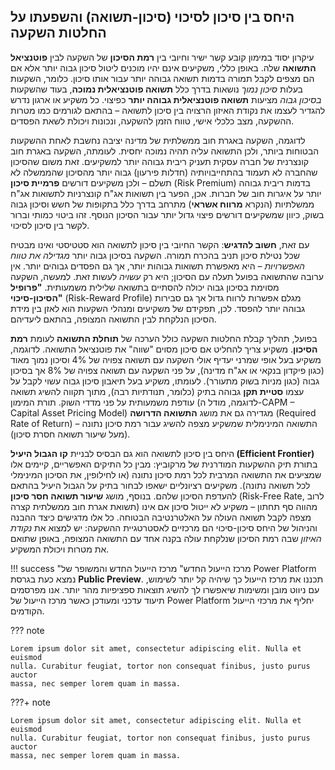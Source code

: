## היחס בין סיכון לסיכוי (סיכון-תשואה) והשפעתו על החלטות השקעה

עיקרון יסוד במימון קובע קשר ישיר וחיובי בין **רמת הסיכון** של השקעה לבין **פוטנציאל התשואה** שלה. באופן כללי, משקיעים אינם יהיו מוכנים ליטול סיכון גבוה יותר אלא אם הם מצפים לקבל תמורה בדמות תשואה גבוהה יותר עבור אותו סיכון. כלומר, השקעות בעלות _סיכון נמוך_ נושאות בדרך כלל **תשואה פוטנציאלית נמוכה**, בעוד שהשקעות _בסיכון גבוה_ מציעות **תשואה פוטנציאלית גבוהה יותר** כפיצוי. כל משקיע או ארגון נדרש להגדיר לעצמו את נקודת האיזון הרצויה בין סיכון לתשואה – בהתאם לגורמים כמו מטרות ההשקעה, מצב כלכלי אישי, טווח הזמן להשקעה, ונכונות ויכולת לשאת הפסדים.

לדוגמה, השקעה באגרת חוב ממשלתית של מדינה יציבה נחשבת לאחת ההשקעות הבטוחות ביותר, ולכן התשואה עליה תהיה נמוכה יחסית. לעומתה, השקעה באגרת חוב קונצרנית של חברה עסקית תעניק ריבית גבוהה יותר למשקיעים. זאת משום שהסיכון שהחברה לא תעמוד בהתחייבויותיה (חדלות פירעון) גבוה יותר מהסיכון שהממשלה לא תשלם – ולכן משקיעים דורשים **פרמיית סיכון** (Risk Premium) בדמות ריבית גבוהה יותר על איגרות חוב של חברות. אכן, הפער בין תשואות אג"ח קונצרניות לתשואות אג"ח ממשלתיות (הנקרא **מרווח אשראי**) מתרחב בדרך כלל בתקופות של חשש וסיכון גבוה בשוק, כיוון שמשקיעים דורשים פיצוי גדול יותר עבור הסיכון הנוסף. זהו ביטוי כמותי וברור לקשר בין סיכון לסיכוי.

עם זאת, **חשוב להדגיש**: הקשר החיובי בין סיכון לתשואה הוא סטטיסטי ואינו מבטיח שכל נטילת סיכון תניב בהכרח תמורה. השקעה בסיכון גבוה יותר _מגדילה את טווח האפשרויות_ – היא מאפשרת תשואות גבוהות יותר, אך גם הפסדים גבוהים יותר. אין ערובה שהתשואה בפועל תעלה עם הסיכון; היא רק _עשויה_ לעשות זאת. למעשה, השקעה מסוימת בסיכון גבוה יכולה להסתיים בתשואה שלילית משמעותית. **"פרופיל הסיכון-סיכוי"** (Risk-Reward Profile) מגלם אפשרות לרווח גדול אך גם סבירות גבוהה יותר להפסד. לכן, תפקידם של משקיעים ומנהלי השקעות הוא לאזן בין מידת הסיכון הנלקחת לבין התשואה המצופה, בהתאם ליעדיהם.

בפועל, תהליך קבלת החלטות השקעה כולל הערכה של **תוחלת התשואה** לעומת **רמת הסיכון**. משקיע צריך להחליט אם סיכון מסוים "שווה" את פוטנציאל התשואה. לדוגמה, משקיע בעל אופי שמרני יעדיף אולי השקעה עם תשואה צפויה של 4% וסיכון נמוך מאוד (כגון פיקדון בנקאי או אג"ח מדינה), על פני השקעה עם תשואה צפויה של 8% אך בסיכון גבוה (כגון מניות בשוק מתעורר). לעומתו, משקיע בעל תיאבון סיכון גבוה עשוי לקבל על עצמו **סטיית תקן** גבוהה בתיק (כלומר, תנודתיות רבה), מתוך תקווה להשיג תשואה עודפת משמעותית על פני מדדי השוק. תורת המימון (לדוגמה, מודל ה-CAPM – Capital Asset Pricing Model) מגדירה גם את מושג **התשואה הדרושה** (Required Rate of Return) – התשואה המינימלית שמשקיע מצפה להשיג עבור רמת סיכון נתונה (מעל שיעור תשואה חסרת סיכון).

היחס בין סיכון לתשואה הוא גם הבסיס לבניית **קו הגבול היעיל (Efficient Frontier)** בתורת תיק ההשקעות המודרנית של מרקוביץ: מבין כל התיקים האפשריים, קיימים אלו שמציעים את התשואה המרבית לכל רמת סיכון נתונה (או לחילופין, את הסיכון המינימלי לכל תשואה נתונה). משקיעים רציונליים ישאפו לבחור בתיק על הגבול היעיל בהתאם להעדפת הסיכון שלהם. בנוסף, מושג **שיעור תשואה חסר סיכון** (Risk-Free Rate, לרוב תשואת אגרת חוב ממשלתית קצרה) מהווה סף תחתון – משקיע לא ייטול סיכון אם אינו מצפה לקבל תשואה העולה על האלטרנטיבה הבטוחה. כל אלו מדגישים כיצד ההבנה והניהול של היחס סיכון-סיכוי הם מרכזיים לאסטרטגיית ההשקעה: יש למצוא את _נקודת האיזון_ שבה רמת הסיכון שנלקחת עולה בקנה אחד עם התשואה המצופה, באופן שתואם את מטרות ויכולת המשקיע.



!!! success "מרכז הייעול החדש"
    מרכז הייעול החדש והמשופר של Power Platform נמצא כעת בגרסת **Public Preview**. תכננו את מרכז הייעול כך שיהיה קל יותר לשימוש, עם ניווט מובן ומשימות שיאפשרו לך להשיג תוצאות ספציפיות מהר יותר. אנו מפרסמים תיעוד עדכני ומעודכן כאשר מרכז הייעול של Power Platform יחליף את מרכזי הייעול הקודמים.


??? note

    Lorem ipsum dolor sit amet, consectetur adipiscing elit. Nulla et euismod
    nulla. Curabitur feugiat, tortor non consequat finibus, justo purus auctor
    massa, nec semper lorem quam in massa.

???+ note

    Lorem ipsum dolor sit amet, consectetur adipiscing elit. Nulla et euismod
    nulla. Curabitur feugiat, tortor non consequat finibus, justo purus auctor
    massa, nec semper lorem quam in massa.

